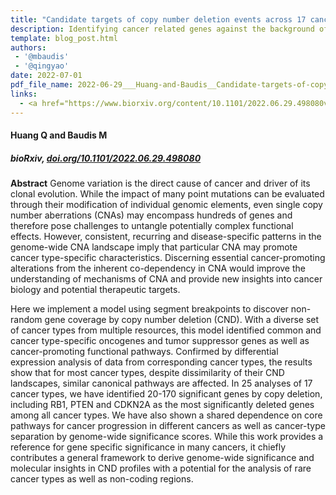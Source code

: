 ```yaml
---
title: "Candidate targets of copy number deletion events across 17 cancer types"
description: Identifying cancer related genes against the background of somatic CNV events
template: blog_post.html 
authors:
 - '@mbaudis'
 - '@qingyao'
date: 2022-07-01
pdf_file_name: 2022-06-29___Huang-and-Baudis__Candidate-targets-of-copy-number-deletion-events-across-17-cancer-types__biorXiv.pdf
links:
  - <a href="https://www.biorxiv.org/content/10.1101/2022.06.29.498080v1" target="_blank">[bioRxiv]</a>
---
```


#### Huang Q and Baudis M
##### bioRxiv, [doi.org/10.1101/2022.06.29.498080](https://doi.org/10.1101/2022.06.29.498080)


**Abstract** Genome variation is the direct cause of cancer and driver of its clonal evolution. While the impact of many point mutations can be evaluated through their modification of individual genomic elements, even single copy number aberrations (CNAs) may encompass hundreds of genes and therefore pose challenges to untangle potentially complex functional effects. However, consistent, recurring and disease-specific patterns in the genome-wide CNA landscape imply that particular CNA may promote cancer type-specific characteristics. Discerning essential cancer-promoting alterations from the inherent co-dependency in CNA would improve the understanding of mechanisms of CNA and provide new insights into cancer biology and potential therapeutic targets.<!--more-->

Here we implement a model using segment breakpoints to discover non-random gene coverage by copy number deletion (CND). With a diverse set of cancer types from multiple resources, this model identified common and cancer type-specific oncogenes and tumor suppressor genes as well as cancer-promoting functional pathways. Confirmed by differential expression analysis of data from corresponding cancer types, the results show that for most cancer types, despite dissimilarity of their CND landscapes, similar canonical pathways are affected. In 25 analyses of 17 cancer types, we have identified 20-170 significant genes by copy deletion, including RB1, PTEN and CDKN2A as the most significantly deleted genes among all cancer types. We have also shown a shared dependence on core pathways for cancer progression in different cancers as well as cancer-type separation by genome-wide significance scores. While this work provides a reference for gene specific significance in many cancers, it chiefly contributes a general framework to derive genome-wide significance and molecular insights in CND profiles with a potential for the analysis of rare cancer types as well as non-coding regions.